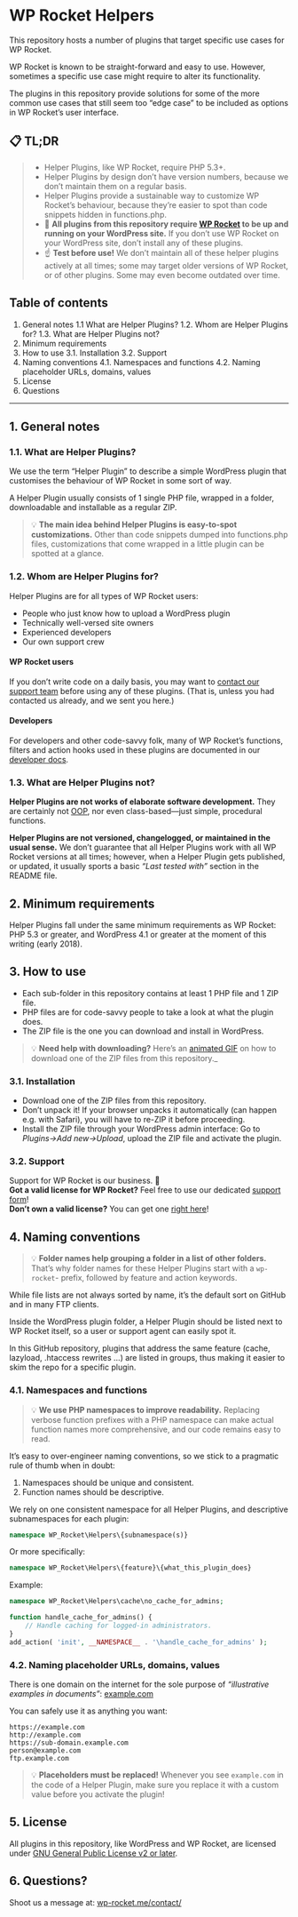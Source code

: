 # WP Rocket Helpers
This repository hosts a number of plugins that target specific use cases for WP Rocket.

WP Rocket is known to be straight-forward and easy to use. However, sometimes a specific use case might require to alter its functionality.

The plugins in this repository provide solutions for some of the more common use cases that still seem too “edge case” to be included as options in WP Rocket’s user interface.

## 📋 TL;DR
> - Helper Plugins, like WP Rocket, require PHP 5.3+.
> - Helper Plugins by design don’t have version numbers, because we don’t maintain them on a regular basis.
> - Helper Plugins provide a sustainable way to customize WP Rocket’s behaviour, because they’re easier to spot than code snippets hidden in functions.php.
> - 🚀 **All plugins from this repository require [WP Rocket](https://wp-rocket.me/) to be up and running on your WordPress site.** If you don’t use WP Rocket on your WordPress site, don’t install any of these plugins.
> - ☝️ **Test before use!** We don’t maintain all of these helper plugins actively at all times; some may target older versions of WP Rocket, or of other plugins. Some may even become outdated over time.

## Table of contents

1. General notes
   1.1 What are Helper Plugins?
   1.2. Whom are Helper Plugins for?
   1.3. What are Helper Plugins not?
2. Minimum requirements
3. How to use
   3.1. Installation
   3.2. Support
4. Naming conventions
   4.1. Namespaces and functions
   4.2. Naming placeholder URLs, domains, values
5. License
6. Questions

---

## 1. General notes
### 1.1. What are Helper Plugins?
We use the term “Helper Plugin” to describe a simple WordPress plugin that customises the behaviour of WP Rocket in some sort of way.

A Helper Plugin usually consists of 1 single PHP file, wrapped in a folder, downloadable and installable as a regular ZIP.

> 💡 **The main idea behind Helper Plugins is easy-to-spot customizations.**
> Other than code snippets dumped into functions.php files, customizations that come wrapped in a little plugin can be spotted at a glance.

### 1.2. Whom are Helper Plugins for?
Helper Plugins are for all types of WP Rocket users:

* People who just know how to upload a WordPress plugin
* Technically well-versed site owners
* Experienced developers
* Our own support crew

#### WP Rocket users
If you don’t write code on a daily basis, you may want to [contact our support team](https://wp-rocket.me/support/) before using any of these plugins. (That is, unless you had contacted us already, and we sent you here.)

#### Developers
For developers and other code-savvy folk, many of WP Rocket’s functions, filters and action hooks used in these plugins are documented in our [developer docs](http://docs.wp-rocket.me/collection/86-codex).

### 1.3. What are Helper Plugins not?
**Helper Plugins are not works of elaborate software development.**
They are certainly not [OOP](https://en.wikipedia.org/wiki/Object-oriented_programming), nor even class-based—just simple, procedural functions.

**Helper Plugins are not versioned, changelogged, or maintained in the usual sense.**
We don’t guarantee that all Helper Plugins work with all WP Rocket versions at all times; however, when a Helper Plugin gets published, or updated, it usually sports a basic _“Last tested with”_ section in the README file.

## 2. Minimum requirements
Helper Plugins fall under the same minimum requirements as WP Rocket: PHP 5.3 or greater, and WordPress 4.1 or greater at the moment of this writing (early 2018).

## 3. How to use

- Each sub-folder in this repository contains at least 1 PHP file and 1 ZIP file.
- PHP files are for code-savvy people to take a look at what the plugin does.
- The ZIP file is the one you can download and install in WordPress.

> 💡 **Need help with downloading?**
> Here’s an [animated GIF](/how-to-download-zip.gif) on how to download one of the ZIP files from this repository._

### 3.1. Installation

- Download one of the ZIP files from this repository.
- Don’t unpack it! If your browser unpacks it automatically (can happen e.g. with Safari), you will have to re-ZIP it before proceeding.
- Install the ZIP file through your WordPress admin interface: Go to _Plugins→Add&#160;new→Upload_, upload the ZIP file and activate the plugin.

### 3.2. Support
Support for WP Rocket is our business.&#160;🙂 <br>
**Got a valid license for WP Rocket?** Feel free to use our dedicated [support form](https://wp-rocket.me/support/)!<br>
**Don’t own a valid license?** You can get one [right here](https://wp-rocket.me/pricing/)!

## 4. Naming conventions
> 💡 **Folder names help grouping a folder in a list of other folders.**
> That’s why folder names for these Helper Plugins start with a `wp-rocket`- prefix, followed by feature and action keywords.

While file lists are not always sorted by name, it’s the default sort on GitHub and in many FTP clients.

Inside the WordPress plugin folder, a Helper Plugin should be listed next to WP Rocket itself, so a user or support agent can easily spot it.

In this GitHub repository, plugins that address the same feature (cache, lazyload, .htaccess rewrites …) are listed in groups, thus making it easier to skim the repo for a specific plugin.

### 4.1. Namespaces and functions
> 💡 **We use PHP namespaces to improve readability.**
> Replacing verbose function prefixes with a PHP namespace can make actual function names more comprehensive, and our code remains easy to read.

It’s easy to over-engineer naming conventions, so we stick to a pragmatic rule of thumb when in doubt:

1. Namespaces should be unique and consistent.
2. Function names should be descriptive.

We rely on one consistent namespace for all Helper Plugins, and descriptive subnamespaces for each plugin:

```php
namespace WP_Rocket\Helpers\{subnamespace(s)}
```

Or more specifically:

```php
namespace WP_Rocket\Helpers\{feature}\{what_this_plugin_does}
```

Example:
```php
namespace WP_Rocket\Helpers\cache\no_cache_for_admins;

function handle_cache_for_admins() {
    // Handle caching for logged-in administrators.
}
add_action( 'init', __NAMESPACE__ . '\handle_cache_for_admins' );
```

### 4.2. Naming placeholder URLs, domains, values
There is one domain on the internet for the sole purpose of _“illustrative examples in documents”_: [example.com](https://example.com/)

You can safely use it as anything you want:

```
https://example.com
http://example.com
https://sub-domain.example.com
person@example.com
ftp.example.com
```

> 💡 **Placeholders must be replaced!**
> Whenever you see `example.com` in the code of a Helper Plugin, make sure you replace it with a custom value before you activate the plugin!

## 5. License

All plugins in this repository, like WordPress and WP Rocket, are licensed under [GNU General Public License v2 or later](/LICENSE).

## 6. Questions?

Shoot us a message at: [wp-rocket.me/contact/](https://wp-rocket.me/contact/?nocache)
